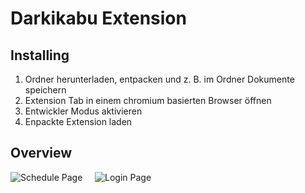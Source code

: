 # Darkikabu Extension
## Installing

1. Ordner herunterladen, entpacken und z. B. im Ordner Dokumente speichern
2. Extension Tab in einem chromium basierten Browser öffnen
3. Entwickler Modus aktivieren
4. Enpackte Extension laden

## Overview
![Schedule Page](https://github.com/davbauer/darkikabu-extension/blob/main/screenshots/schedule.png)
&nbsp;
&nbsp;
![Login Page](https://github.com/davbauer/darkikabu-extension/blob/main/screenshots/front_page.png)


